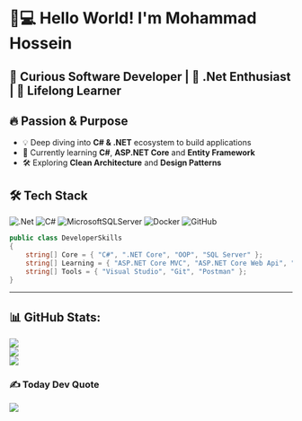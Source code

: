 # 👨💻 **Hello World!** I'm Mohammad Hossein 

## 🌟 **Curious Software Developer** | 🧠 **.Net Enthusiast** | 🚀 **Lifelong Learner**

## 🔥 **Passion & Purpose**
- 💡 Deep diving into **C# & .NET** ecosystem to build applications
- 🌱 Currently learning **C#**, **ASP.NET Core** and **Entity Framework**
- 🛠️ Exploring **Clean Architecture** and **Design Patterns**

## 🛠 **Tech Stack**
![.Net](https://img.shields.io/badge/.NET-5C2D91?style=for-the-badge&logo=.net&logoColor=white) 
![C#](https://img.shields.io/badge/c%23-%23239120.svg?style=for-the-badge&logo=csharp&logoColor=white)
![MicrosoftSQLServer](https://img.shields.io/badge/Microsoft%20SQL%20Server-CC2927?style=for-the-badge&logo=microsoft%20sql%20server&logoColor=white)
![Docker](https://img.shields.io/badge/docker-%230db7ed.svg?style=for-the-badge&logo=docker&logoColor=white)
![GitHub](https://img.shields.io/badge/github-%23121011.svg?style=for-the-badge&logo=github&logoColor=white) 
``` csharp
public class DeveloperSkills
{
    string[] Core = { "C#", ".NET Core", "OOP", "SQL Server" };
    string[] Learning = { "ASP.NET Core MVC", "ASP.NET Core Web Api", "LINQ", "EF Core" };
    string[] Tools = { "Visual Studio", "Git", "Postman" };
}
```


---
## 📊 GitHub Stats:
![](https://github-readme-stats.vercel.app/api?username=mammdossein&theme=dark&hide_border=false&include_all_commits=false&count_private=false)<br/>
![](https://nirzak-streak-stats.vercel.app/?user=mammdossein&theme=dark&hide_border=false)<br/>
![](https://github-readme-stats.vercel.app/api/top-langs/?username=mammdossein&theme=dark&hide_border=false&include_all_commits=false&count_private=false&layout=compact)


### ✍️ Today Dev Quote
![](https://quotes-github-readme.vercel.app/api?type=horizontal&theme=tokyonight)
